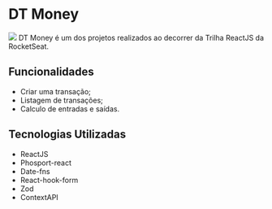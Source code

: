 # DT Money
<img src="https://i.imgur.com/LGEXSHe.gif">
DT Money é um dos projetos realizados ao decorrer da Trilha ReactJS da RocketSeat.

## Funcionalidades
- Criar uma transação;
- Listagem de transações;
- Calculo de entradas e saídas.

## Tecnologias Utilizadas
- ReactJS
- Phosport-react
- Date-fns
- React-hook-form
- Zod
- ContextAPI
